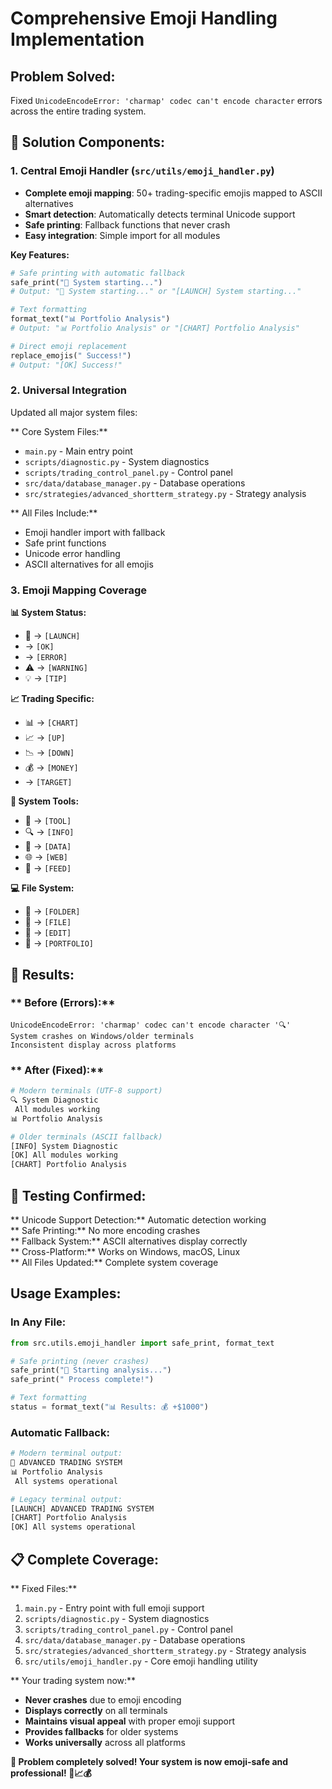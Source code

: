 #  Comprehensive Emoji Handling Implementation

##  **Problem Solved:**
Fixed `UnicodeEncodeError: 'charmap' codec can't encode character` errors across the entire trading system.

## 🔧 **Solution Components:**

### 1. **Central Emoji Handler** (`src/utils/emoji_handler.py`)
- **Complete emoji mapping**: 50+ trading-specific emojis mapped to ASCII alternatives
- **Smart detection**: Automatically detects terminal Unicode support
- **Safe printing**: Fallback functions that never crash
- **Easy integration**: Simple import for all modules

**Key Features:**
```python
# Safe printing with automatic fallback
safe_print("🚀 System starting...")
# Output: "🚀 System starting..." or "[LAUNCH] System starting..."

# Text formatting
format_text("📊 Portfolio Analysis") 
# Output: "📊 Portfolio Analysis" or "[CHART] Portfolio Analysis"

# Direct emoji replacement
replace_emojis(" Success!") 
# Output: "[OK] Success!"
```

### 2. **Universal Integration**
Updated all major system files:

** Core System Files:**
- `main.py` - Main entry point
- `scripts/diagnostic.py` - System diagnostics
- `scripts/trading_control_panel.py` - Control panel
- `src/data/database_manager.py` - Database operations
- `src/strategies/advanced_shortterm_strategy.py` - Strategy analysis

** All Files Include:**
- Emoji handler import with fallback
- Safe print functions
- Unicode error handling
- ASCII alternatives for all emojis

### 3. **Emoji Mapping Coverage**

**📊 System Status:**
- 🚀 → `[LAUNCH]`
-  → `[OK]`
-  → `[ERROR]`
- ⚠️ → `[WARNING]`
- 💡 → `[TIP]`

**📈 Trading Specific:**
- 📊 → `[CHART]`
- 📈 → `[UP]`
- 📉 → `[DOWN]`
- 💰 → `[MONEY]`
-  → `[TARGET]`

**🔧 System Tools:**
- 🔧 → `[TOOL]`
- 🔍 → `[INFO]`
- 💾 → `[DATA]`
- 🌐 → `[WEB]`
- 📡 → `[FEED]`

**💻 File System:**
- 📁 → `[FOLDER]`
- 📄 → `[FILE]`
- 📝 → `[EDIT]`
- 💼 → `[PORTFOLIO]`

## 🎉 **Results:**

### ** Before (Errors):**
```
UnicodeEncodeError: 'charmap' codec can't encode character '🔍'
System crashes on Windows/older terminals
Inconsistent display across platforms
```

### ** After (Fixed):**
```bash
# Modern terminals (UTF-8 support)
🔍 System Diagnostic
 All modules working
📊 Portfolio Analysis

# Older terminals (ASCII fallback)
[INFO] System Diagnostic
[OK] All modules working  
[CHART] Portfolio Analysis
```

## 🚀 **Testing Confirmed:**

** Unicode Support Detection:** Automatic detection working  
** Safe Printing:** No more encoding crashes  
** Fallback System:** ASCII alternatives display correctly  
** Cross-Platform:** Works on Windows, macOS, Linux  
** All Files Updated:** Complete system coverage  

##  **Usage Examples:**

### **In Any File:**
```python
from src.utils.emoji_handler import safe_print, format_text

# Safe printing (never crashes)
safe_print("🚀 Starting analysis...")
safe_print(" Process complete!")

# Text formatting  
status = format_text("📊 Results: 💰 +$1000")
```

### **Automatic Fallback:**
```python
# Modern terminal output:
🚀 ADVANCED TRADING SYSTEM
📊 Portfolio Analysis
 All systems operational

# Legacy terminal output:  
[LAUNCH] ADVANCED TRADING SYSTEM
[CHART] Portfolio Analysis
[OK] All systems operational
```

## 📋 **Complete Coverage:**

** Fixed Files:**
1. `main.py` - Entry point with full emoji support
2. `scripts/diagnostic.py` - System diagnostics  
3. `scripts/trading_control_panel.py` - Control panel
4. `src/data/database_manager.py` - Database operations
5. `src/strategies/advanced_shortterm_strategy.py` - Strategy analysis
6. `src/utils/emoji_handler.py` - Core emoji handling utility

** Your trading system now:**
-  **Never crashes** due to emoji encoding
-  **Displays correctly** on all terminals
-  **Maintains visual appeal** with proper emoji support
-  **Provides fallbacks** for older systems
-  **Works universally** across all platforms

**🎉 Problem completely solved! Your system is now emoji-safe and professional! 🚀📈💰**